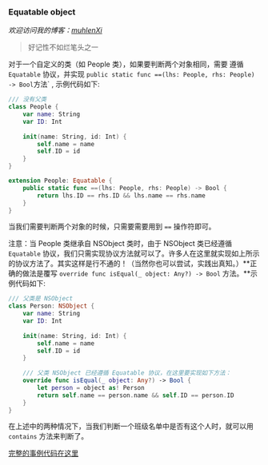 ### Equatable object

*欢迎访问我的博客：[muhlenXi](http://www.muhlenxi.com)*

> 好记性不如烂笔头之一

对于一个自定义的类（如 People 类），如果要判断两个对象相同，需要 遵循  `Equatable` 协议，并实现  `public static func ==(lhs: People, rhs: People) -> Bool`方法` , 示例代码如下:

```swift
/// 没有父类
class People {
    var name: String
    var ID: Int
    
    init(name: String, id: Int) {
        self.name = name
        self.ID = id
    }
}

extension People: Equatable {
    public static func ==(lhs: People, rhs: People) -> Bool {
        return lhs.ID == rhs.ID && lhs.name == rhs.name
    }
}
```

当我们需要判断两个对象的时候，只需要需要用到  `==` 操作符即可。

注意：当 People 类继承自 NSObject 类时，由于 NSObject 类已经遵循 `Equatable` 协议，我们只需实现协议方法就可以了。许多人在这里就实现如上所示的协议方法了。其实这样是行不通的！（当然你也可以尝试，实践出真知。）**正确的做法是覆写 `override func isEqual(_ object: Any?) -> Bool` 方法。**示例代码如下:

```Swift
/// 父类是 NSObject
class Person: NSObject {
    var name: String
    var ID: Int
    
    init(name: String, id: Int) {
        self.name = name
        self.ID = id
    }
    
    /// 父类 NSObject 已经遵循 Equatable 协议，在这里要实现如下方法：
    override func isEqual(_ object: Any?) -> Bool {
        let person = object as! Person
        return self.name == person.name && self.ID == person.ID
    }
}
```

在上述中的两种情况下，当我们判断一个班级名单中是否有这个人时，就可以用 `contains` 方法来判断了。

[完整的事例代码在这里]()

